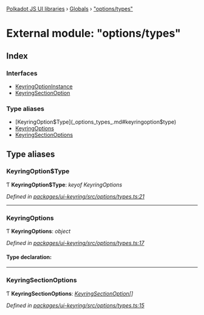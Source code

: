[Polkadot JS UI libraries](../README.md) › [Globals](../globals.md) › ["options/types"](_options_types_.md)

# External module: "options/types"

## Index

### Interfaces

* [KeyringOptionInstance](../interfaces/_options_types_.keyringoptioninstance.md)
* [KeyringSectionOption](../interfaces/_options_types_.keyringsectionoption.md)

### Type aliases

* [KeyringOption$Type](_options_types_.md#keyringoption$type)
* [KeyringOptions](_options_types_.md#keyringoptions)
* [KeyringSectionOptions](_options_types_.md#keyringsectionoptions)

## Type aliases

###  KeyringOption$Type

Ƭ **KeyringOption$Type**: *keyof KeyringOptions*

*Defined in [packages/ui-keyring/src/options/types.ts:21](https://github.com/polkadot-js/ui/blob/24694e13/packages/ui-keyring/src/options/types.ts#L21)*

___

###  KeyringOptions

Ƭ **KeyringOptions**: *object*

*Defined in [packages/ui-keyring/src/options/types.ts:17](https://github.com/polkadot-js/ui/blob/24694e13/packages/ui-keyring/src/options/types.ts#L17)*

#### Type declaration:

___

###  KeyringSectionOptions

Ƭ **KeyringSectionOptions**: *[KeyringSectionOption](../interfaces/_options_types_.keyringsectionoption.md)[]*

*Defined in [packages/ui-keyring/src/options/types.ts:15](https://github.com/polkadot-js/ui/blob/24694e13/packages/ui-keyring/src/options/types.ts#L15)*
